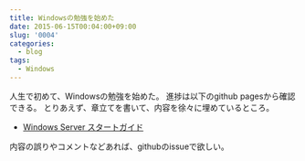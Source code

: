 ```yaml
---
title: Windowsの勉強を始めた
date: 2015-06-15T00:04:00+09:00
slug: '0004'
categories:
  - blog
tags:
  - Windows
---
```


人生で初めて、Windowsの勉強を始めた。
進捗は以下のgithub pagesから確認できる。
とりあえず、章立てを書いて、内容を徐々に埋めているところ。

- [Windows Server スタートガイド](http://hitsumabushi.github.io/windows_start_guide/)


内容の誤りやコメントなどあれば、githubのissueで欲しい。
